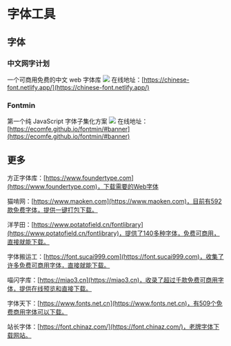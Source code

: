 # 字体工具

## 字体

### 中文网字计划
 一个可商用免费的中文 web 字体库
 ![](https://foruda.gitee.com/images/1723451294256985335/74723a37_8031453.jpeg)
 在线地址：[https://chinese-font.netlify.app/](https://chinese-font.netlify.app/)

### Fontmin
第一个纯 JavaScript 字体子集化方案
![](https://foruda.gitee.com/images/1723445669488454828/83174326_8031453.png)
 在线地址：[https://ecomfe.github.io/fontmin/#banner](https://ecomfe.github.io/fontmin/#banner)


## 更多
方正字体库：[https://www.foundertype.com](https://www.foundertype.com)，下载需要的Web字体

猫啃网：[https://www.maoken.com](https://www.maoken.com)，目前有592款免费字体，提供一键打包下载。

洋芋田：[https://www.potatofield.cn/fontlibrary](https://www.potatofield.cn/fontlibrary)，提供了140多种字体，免费可商用，直接就能下载。

字体搬运工：[https://font.sucai999.com](https://font.sucai999.com)，收集了许多免费可商用字体，直接就能下载。 

喵闪字库：[https://miao3.cn](https://miao3.cn)，收录了超过千款免费可商用字体，提供在线预览和直接下载。

字体天下：[https://www.fonts.net.cn](https://www.fonts.net.cn)，有509个免费商用字体可以下载。

站长字体：[https://font.chinaz.com/](https://font.chinaz.com/)，老牌字体下载网站。
